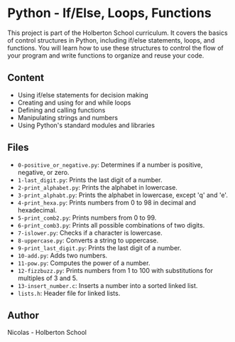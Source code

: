 # Python - If/Else, Loops, Functions

This project is part of the Holberton School curriculum. It covers the basics of control structures in Python, including if/else statements, loops, and functions. You will learn how to use these structures to control the flow of your program and write functions to organize and reuse your code.

## Content

- Using if/else statements for decision making
- Creating and using for and while loops
- Defining and calling functions
- Manipulating strings and numbers
- Using Python's standard modules and libraries

## Files

- `0-positive_or_negative.py`: Determines if a number is positive, negative, or zero.
- `1-last_digit.py`: Prints the last digit of a number.
- `2-print_alphabet.py`: Prints the alphabet in lowercase.
- `3-print_alphabt.py`: Prints the alphabet in lowercase, except 'q' and 'e'.
- `4-print_hexa.py`: Prints numbers from 0 to 98 in decimal and hexadecimal.
- `5-print_comb2.py`: Prints numbers from 0 to 99.
- `6-print_comb3.py`: Prints all possible combinations of two digits.
- `7-islower.py`: Checks if a character is lowercase.
- `8-uppercase.py`: Converts a string to uppercase.
- `9-print_last_digit.py`: Prints the last digit of a number.
- `10-add.py`: Adds two numbers.
- `11-pow.py`: Computes the power of a number.
- `12-fizzbuzz.py`: Prints numbers from 1 to 100 with substitutions for multiples of 3 and 5.
- `13-insert_number.c`: Inserts a number into a sorted linked list.
- `lists.h`: Header file for linked lists.

## Author

Nicolas - Holberton School